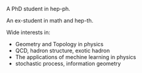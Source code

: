 A PhD student in hep-ph.

An ex-student in math and hep-th.

Wide interests in: 
- Geometry and Topology in physics
- QCD, hadron structure, exotic hadron
- The applications of mechine learning in physics
- stochastic process, information geometry


